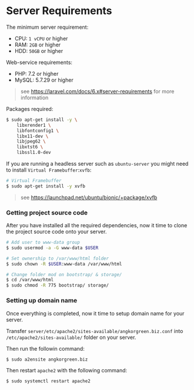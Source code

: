 # Server Requirements
The minimum server requirement:
- CPU: `1 vCPU` or higher
- RAM: `2GB` or higher
- HDD: `50GB` or higher

Web-service requirements:
- PHP: 7.2 or higher
- MySQL: 5.7.29 or higher

> see https://laravel.com/docs/6.x#server-requirements for more information

Packages required:
```sh
$ sudo apt-get install -y \
    libxrender1 \
    libfontconfig1 \
    libx11-dev \
    libjpeg62 \
    libxtst6 \
    libssl1.0-dev
```

If you are running a headless server such as `ubuntu-server` you might need to install `Virtual Framebuffer`:`xvfb`:

```sh
# Virtual Framebuffer
$ sudo apt-get install -y xvfb
```

> see https://launchpad.net/ubuntu/bionic/+package/xvfb


### Getting project source code
After you have installed all the required dependencies, now it time to clone the project source code onto your server.

```sh
# Add user to www-data group
$ sudo usermod -a -G www-data $USER

# Set ownership to /var/www/html folder
$ sudo chown -R $USER:www-data /var/www/html

# Change folder mod on bootstrap/ & storage/
$ cd /var/www/html
$ sudo chmod -R 775 bootstrap/ storage/
```


### Setting up domain name
Once everything is completed, now it time to setup domain name for your server.

Transfer `server/etc/apache2/sites-available/angkorgreen.biz.conf` into `/etc/apache2/sites-available/` folder on your server.

Then run the followin command:

```sh
$ sudo a2ensite angkorgreen.biz
```

Then restart `apache2` with the following command:
```sh
$ sudo systemctl restart apache2
```
